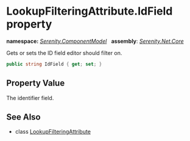 # LookupFilteringAttribute.IdField property
**namespace:** *[Serenity.ComponentModel](../../README.md#serenity.componentmodel-namespace)*   **assembly**: *[Serenity.Net.Core](../../README.md)*

Gets or sets the ID field editor should filter on.

```csharp
public string IdField { get; set; }
```

## Property Value

The identifier field.

## See Also

* class [LookupFilteringAttribute](../LookupFilteringAttribute.md)